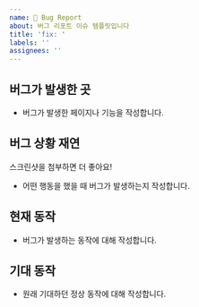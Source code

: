 ```yaml
---
name: 🐛 Bug Report
about: 버그 리포트 이슈 템플릿입니다
title: 'fix: '
labels: ''
assignees: ''
---
```


## 버그가 발생한 곳

- 버그가 발생한 페이지나 기능을 작성합니다.

## 버그 상황 재연

스크린샷을 첨부하면 더 좋아요!

- 어떤 행동을 했을 때 버그가 발생하는지 작성합니다.

## 현재 동작

- 버그가 발생하는 동작에 대해 작성합니다.

## 기대 동작

- 원래 기대하던 정상 동작에 대해 작성합니다.
